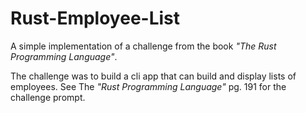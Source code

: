 # Rust-Employee-List
A simple implementation of a challenge from the book _"The Rust Programming Language"_.

The challenge was to build a cli app that can build and display lists of employees. See The _"Rust Programming Language"_ pg. 191 for the challenge prompt.
